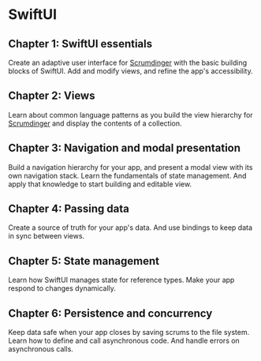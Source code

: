 # SwiftUI

## Chapter 1: SwiftUI essentials
 Create an adaptive user interface for [Scrumdinger](Scrumdinger) with the basic building blocks of SwiftUI. Add and modify views, and refine the app's accessibility.

## Chapter 2: Views
 Learn about common language patterns as you build the view hierarchy for [Scrumdinger](Scrumdinger) and display the contents of a collection.

## Chapter 3: Navigation and modal presentation
 Build a navigation hierarchy for your app, and present a modal view with its own navigation stack. Learn the fundamentals of state management. And apply that knowledge to start building and editable view.

## Chapter 4: Passing data
 Create a source of truth for your app's data. And use bindings to keep data in sync between views.

## Chapter 5: State management
 Learn how SwiftUI manages state for reference types. Make your app respond to changes dynamically.

## Chapter 6: Persistence and concurrency
 Keep data safe when your app closes by saving scrums to the file system. Learn how to define and call asynchronous code. And handle errors on asynchronous calls.
